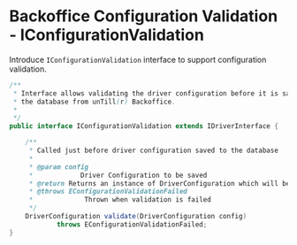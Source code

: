 # Backoffice Configuration Validation - IConfigurationValidation

Introduce `IConfigurationValidation` interface to support configuration validation. 

```java
/**
 * Interface allows validating the driver configuration before it is saved to
 * the database from unTill(r) Backoffice.
 *
 */
public interface IConfigurationValidation extends IDriverInterface {

    /**
     * Called just before driver configuration saved to the database
     * 
     * @param config
     *            Driver Configuration to be saved
     * @return Returns an instance of DriverConfiguration which will be saved *         to the database
     * @throws EConfigurationValidationFailed
     *             Thrown when validation is failed
     */
    DriverConfiguration validate(DriverConfiguration config) 
            throws EConfigurationValidationFailed;
}
```


